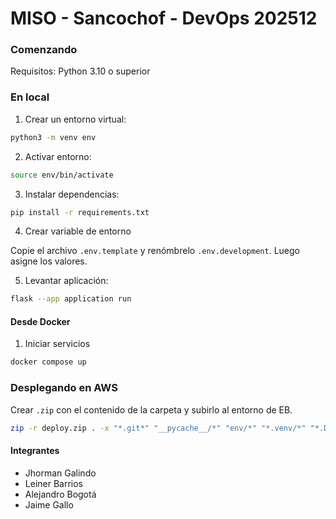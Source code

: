 # MISO - Sancochof - DevOps 202512

### Comenzando

Requisitos: Python 3.10 o superior

### En local

1. Crear un entorno virtual:

```sh
python3 -m venv env
```

2. Activar entorno:

```sh
source env/bin/activate
```

3. Instalar dependencias:

```sh
pip install -r requirements.txt
```

4. Crear variable de entorno

Copie el archivo `.env.template` y renómbrelo `.env.development`. Luego asigne los valores.

5. Levantar aplicación:

```sh
flask --app application run
```

#### Desde Docker

1. Iniciar servicios

```sh
docker compose up
```


### Desplegando en AWS

Crear `.zip` con el contenido de la carpeta y subirlo al entorno de EB.

```sh
zip -r deploy.zip . -x "*.git*" "__pycache__/*" "env/*" "*.venv/*" "*.DS_Store"
```


#### Integrantes

- Jhorman Galindo
- Leiner Barrios
- Alejandro Bogotá
- Jaime Gallo
